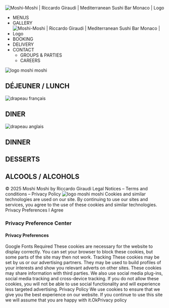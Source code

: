 ![Moshi-Moshi | Riccardo Giraudi | Mediterranean Sushi Bar Monaco | Logo](https://www.moshi-moshi.mc/wp-content/uploads/2016/05/logo-moshi-moshi-white-high.png)
  * MENUS
  * GALLERY
  * ![Moshi-Moshi | Riccardo Giraudi | Mediterranean Sushi Bar Monaco | Logo](https://www.moshi-moshi.mc/wp-content/uploads/2016/05/logo-moshi-moshi-white-high.png)
  * BOOKING
  * DELIVERY
  * CONTACT
    * GROUPS & PARTIES
    * CAREERS


![logo moshi moshi](https://www.moshi-moshi.mc/wp-content/uploads/2020/05/logo-moshi-moshiNC.png)
## DÉJEUNER / LUNCH
![drapeau français](https://www.moshi-moshi.mc/wp-content/uploads/2023/12/FR.svg)
## DINER
![drapeau anglais](https://www.moshi-moshi.mc/wp-content/uploads/2023/12/EN.svg)
## DINNER
## DESSERTS
## ALCOOLS / ALCOHOLS
© 2025 Moshi Moshi by Riccardo Giraudi Legal Notices – Terms and conditions – Privacy Policy
![logo moshi moshi](https://www.moshi-moshi.mc/wp-content/uploads/2020/05/logo-moshi-moshiNC.png)
Cookies and similar technologies are used on our site. By continuing to use our sites and services, you agree to the use of these cookies and similar technologies. 
Privacy Preferences
I Agree
### Privacy Preference Center
#### Privacy Preferences
Google Fonts
Required
These cookies are necessary for the website to display correctly. You can set your browser to block these cookies, but some parts of the site may then not work.
Tracking
These cookies may be set by us or our advertising partners. They may be used to build profiles of your interests and show you relevant adverts on other sites. These cookies may share information with third parties. We also use social media plug-ins, social media tracking and cross-device tracking. If you do not allow these cookies, you will not be able to use social functionality and will experience less targeted advertising.
Privacy Policy
We use cookies to ensure that we give you the best experience on our website. If you continue to use this site we will assume that you are happy with it.OkPrivacy policy
